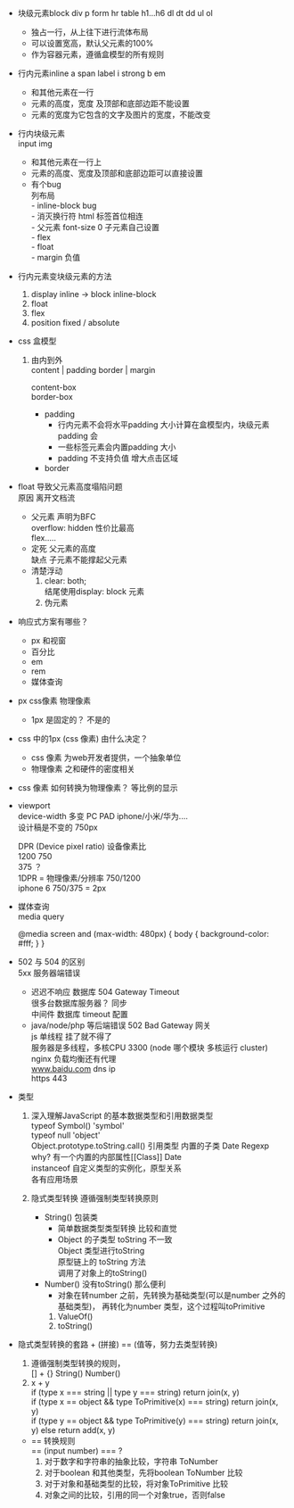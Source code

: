 <!--
 * @Description: 
 * @version: 
 * @Author: LuyunSheng
 * @Date: 2022-09-05 19:10:45
 * @LastEditTime: 2022-09-06 21:32:22
-->
- 块级元素block div p form hr table h1...h6 dl dt dd ul ol            
    - 独占一行，从上往下进行流体布局             
    - 可以设置宽高，默认父元素的100%              
    - 作为容器元素，遵循盒模型的所有规则              
- 行内元素inline a span label i strong b em            
    - 和其他元素在一行           
    - 元素的高度，宽度 及顶部和底部边距不能设置             
    - 元素的宽度为它包含的文字及图片的宽度，不能改变              
- 行内块级元素             
    input img             
    - 和其他元素在一行上          
    - 元素的高度、宽度及顶部和底部边距可以直接设置               
    - 有个bug           
        列布局            
            - inline-block bug           
                - 消灭换行符  html  标签首位相连            
                - 父元素 font-size 0 子元素自己设置           
            - flex           
            - float           
            - margin 负值          

- 行内元素变块级元素的方法              
    1. display  inline  ->  block  inline-block               
    2. float          
    3. flex           
    4. position fixed / absolute           

- css 盒模型          
    1. 由内到外            
        content | padding border | margin           

        content-box           
        border-box           
        - padding
            - 行内元素不会将水平padding 大小计算在盒模型内，块级元素padding 会           
            - 一些标签元素会内置padding 大小          
            - padding 不支持负值 增大点击区域            
        - border            

- float 导致父元素高度塌陷问题             
    原因 离开文档流           
    - 父元素 声明为BFC           
        overflow: hidden 性价比最高            
        flex.....           
    - 定死 父元素的高度             
        缺点 子元素不能撑起父元素                
    - 清楚浮动            
        1. clear: both;             
            结尾使用display: block 元素             
        2. 伪元素            

- 响应式方案有哪些？              
    - px 和视窗           
    - 百分比           
    - em           
    - rem         
    - 媒体查询          

- px css像素 物理像素           
    - 1px 是固定的？ 不是的            

- css 中的1px (css 像素) 由什么决定？            
    - css 像素 为web开发者提供，一个抽象单位              
    - 物理像素 之和硬件的密度相关             

- css 像素 如何转换为物理像素？ 等比例的显示               
- viewport            
    device-width  多变  PC  PAD  iphone/小米/华为....                
    设计稿是不变的  750px             
    
    DPR (Device pixel ratio) 设备像素比              
    1200 750              
    375 ？           
    1DPR = 物理像素/分辨率  750/1200            
    iphone 6 750/375 = 2px            
    
- 媒体查询              
    media query           

    @media screen and (max-width: 480px) {
        body {
            background-color: #fff;
        }
    }

- 502 与 504 的区别             
    5xx 服务器端错误              
    - 迟迟不响应  数据库  504 Gateway Timeout                   
        很多台数据库服务器？ 同步            
        中间件 数据库  timeout 配置          
    - java/node/php  等后端错误  502 Bad Gateway 网关               
        js 单线程  挂了就不得了              
        服务器是多线程，多核CPU 3300 (node 哪个模块 多核运行 cluster)             
        nginx  负载均衡还有代理             
        www.baidu.com  dns   ip              
        https 443              

- 类型               
    1. 深入理解JavaScript 的基本数据类型和引用数据类型               
        typeof Symbol()  'symbol'             
        typeof null  'object'           
        Object.prototype.toString.call()  引用类型  内置的子类 Date  Regexp            
        why? 有一个内置的内部属性[[Class]] Date             
        instanceof 自定义类型的实例化，原型关系                
        各有应用场景           

    2. 隐式类型转换 遵循强制类型转换原则           
        - String() 包装类              
            - 简单数据类型类型转换 比较和直觉            
            - Object 的子类型 toString 不一致            
                Object 类型进行toString          
                原型链上的 toString 方法             
                调用了对象上的toString()            
        - Number() 没有toString() 那么便利            
            - 对象在转number 之前，先转换为基础类型(可以是number 之外的基础类型)，
            再转化为number 类型，这个过程叫toPrimitive             
            1. ValueOf()              
            2. toString()              
            
- 隐式类型转换的套路 + (拼接)  == (值等，努力去类型转换)            
    1. 遵循强制类型转换的规则，              
        [] + {} String() Number()           
    2. x + y             
        if (type x === string || type y === string) return join(x, y)            
        if (type x == object && type ToPrimitive(x) === string) return join(x, y)               
        if (type y == object && type ToPrimitive(y) === string) return join(x, y) else return add(x, y)               

    - == 转换规则                
        == (input number) === ?                             
        1. 对于数字和字符串的抽象比较，字符串 ToNumber               
        2. 对于boolean 和其他类型，先将boolean ToNumber 比较            
        3. 对于对象和基础类型的比较，将对象ToPrimitive 比较             
        4. 对象之间的比较，引用的同一个对象true，否则false              